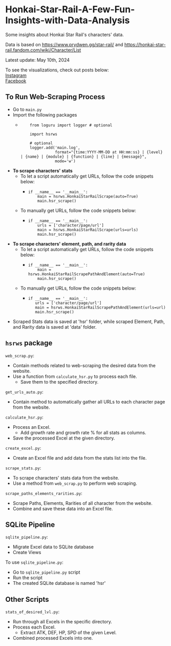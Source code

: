 # Honkai-Star-Rail-A-Few-Fun-Insights-with-Data-Analysis

Some insights about Honkai Star Rail's characters' data.

Data is based on https://www.prydwen.gg/star-rail/ and https://honkai-star-rail.fandom.com/wiki/Character/List

Latest update: May 10th, 2024

To see the visualizations, check out posts below:  
[Instagram](https://www.instagram.com/p/C6wadvUR76p/?utm_source=ig_web_copy_link&igsh=MzRlODBiNWFlZA==)  
[Facebook](https://www.facebook.com/permalink.php?story_fbid=pfbid0kw7jGvSfi8xCVQwKxzoBcTKHMMGNKCjwvN8MYtcfwYUhJjWy9awGuvHYEjsXKNehl&id=61553626169836)

## To Run Web-Scraping Process

- Go to ```main.py```
- Import the following packages
  - ```
        from loguru import logger # optional

        import hsrws
      
        # optional
        logger.add('main.log',
                   format="{time:YYYY-MM-DD at HH:mm:ss} | {level} | {name} | {module} | {function} | {line} | {message}",
                   mode='w')
    ```
- **To scrape characters' stats**
  - To let a script automatically get URLs, follow the code snippets below:
    - ```
      if __name__ == '__main__':
          main = hsrws.HonkaiStarRailScrape(auto=True)
          main.hsr_scrape()
      ```
  - To manually get URLs, follow the code snippets below:
    - ```
      if __name__ == '__main__':
          urls = ['character/page/url']
          main = hsrws.HonkaiStarRailScrape(urls=urls)
          main.hsr_scrape()
      ```
- **To scrape characters' element, path, and rarity data**
  - To let a script automatically get URLs, follow the code snippets below:
    - ```
      if __name__ == '__main__':
          main = hsrws.HonkaiStarRailScrapePathAndElement(auto=True)
          main.hsr_scrape()
      ```
  - To manually get URLs, follow the code snippets below:
    - ```
      if __name__ == '__main__':
         urls = ['character/page/url']
         main = hsrws.HonkaiStarRailScrapePathAndElement(urls=url)
         main.hsr_scrape()
      ```
- Scraped Stats data is saved at 'hsr' folder, while scraped Element, Path, and Rarity data is saved at 'data' folder.

## ```hsrws``` package
```web_scrap.py```:

- Contain methods related to web-scraping the desired data from the website.
- Use a function from ```calculate_hsr.py``` to process each file.
  - Save them to the specified directory.

```get_urls_auto.py```:

- Contain method to automatically gather all URLs to each character page from the website.

```calculate_hsr.py```:

- Process an Excel.
  - Add growth rate and growth rate % for all stats as columns.
- Save the processed Excel at the given directory.

```create_excel.py```:

- Create an Excel file and add data from the stats list into the file.

```scrape_stats.py```:

- To scrape characters' stats data from the website.
- Use a method from ```web_scrap.py``` to perform web scraping.

```scrape_paths_elements_rarities.py```:

- Scrape Paths, Elements, Rarities of all character from the website.
- Combine and save these data into an Excel file.

## SQLite Pipeline

```sqlite_pipeline.py```:

- Migrate Excel data to SQLite database
- Create Views

To use ```sqlite_pipeline.py```:

- Go to ```sqlite_pipeline.py``` script
- Run the script
- The created SQLite database is named 'hsr'

## Other Scripts
```stats_of_desired_lvl.py```:

- Run through all Excels in the specific directory.
- Process each Excel.
  - Extract ATK, DEF, HP, SPD of the given Level.
- Combined processed Excels into one.      


